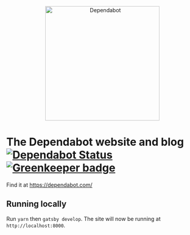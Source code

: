 <p align="center">
  <img src="https://s3.eu-west-2.amazonaws.com/dependabot-images/logo-with-name-horizontal.svg" alt="Dependabot" width="300">
</p>

# The Dependabot website and blog [![Dependabot Status](https://api.dependabot.com/badges/status?host=github&repo=dependabot/website)](https://dependabot.com) [![Greenkeeper badge](https://badges.greenkeeper.io/MarcelRaschke/website.svg)](https://greenkeeper.io/)

Find it at https://dependabot.com/

## Running locally

Run `yarn` then `gatsby develop`. The site will now be running at `http://localhost:8000`.
